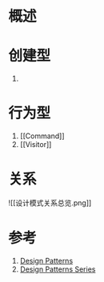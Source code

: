 # 概述

# 创建型
1. 
# 行为型
1. [[Command]]
2. [[Visitor]]



# 关系
![[设计模式关系总览.png]]
# 参考
1. [Design Patterns](https://refactoring.guru/design-patterns)
2. [Design Patterns Series](https://www.baeldung.com/design-patterns-series)